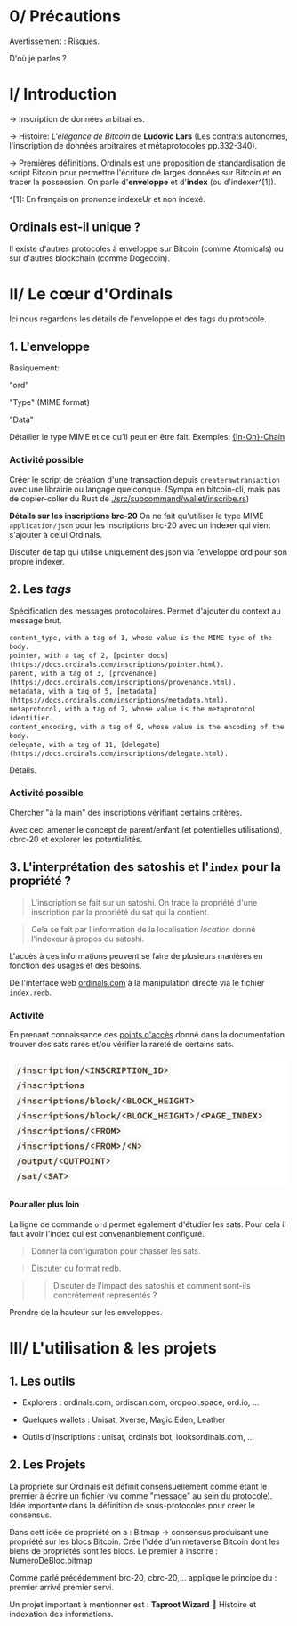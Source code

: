 # 0/ Précautions

Avertissement : Risques.

D'où je parles ?

# I/ Introduction

-> Inscription de données arbitraires. 

-> Histoire: *L'élégance de Bitcoin* de **Ludovic Lars** (Les contrats autonomes, l'inscription de données arbitraires et métaprotocoles pp.332-340).

-> Premières définitions. 
Ordinals est une proposition de standardisation de script Bitcoin pour permettre l'écriture de larges données sur Bitcoin et en tracer la possession. On parle d'**enveloppe** et d'**index** (ou d'indexer^[1]).

^[1]: En français on prononce indexeUr et non indexé.

## Ordinals est-il unique ?

Il existe d'autres protocoles à enveloppe sur Bitcoin (comme Atomicals) ou sur d'autres blockchain (comme Dogecoin).


# II/ Le cœur d'Ordinals
Ici nous regardons les détails de l'enveloppe et des tags du protocole. 

## 1. L'enveloppe

Basiquement: 

"ord"

"Type" (MIME format) 

"Data"

Détailler le type MIME et ce qu'il peut en être fait. 
Exemples: [{In-On}-Chain](https://6120.eu/posts/in-on-chain/)


### Activité possible
Créer le script de création d'une transaction depuis `createrawtransaction` avec une librairie ou langage quelconque. (Sympa en bitcoin-cli, mais pas de copier-coller du Rust de [./src/subcommand/wallet/inscribe.rs](https://github.com/ordinals/ord))

**Détails sur les inscriptions brc-20**
On ne fait qu'utiliser le type MIME `application/json` pour les inscriptions brc-20 avec un indexer qui vient s'ajouter à celui Ordinals. 

Discuter de tap qui utilise uniquement des json via l’enveloppe ord pour son propre indexer. 

## 2. Les *tags*
Spécification des messages protocolaires. Permet d'ajouter du context au message brut.

```
content_type, with a tag of 1, whose value is the MIME type of the body.
pointer, with a tag of 2, [pointer docs](https://docs.ordinals.com/inscriptions/pointer.html).
parent, with a tag of 3, [provenance](https://docs.ordinals.com/inscriptions/provenance.html).
metadata, with a tag of 5, [metadata](https://docs.ordinals.com/inscriptions/metadata.html).
metaprotocol, with a tag of 7, whose value is the metaprotocol identifier.
content_encoding, with a tag of 9, whose value is the encoding of the body.
delegate, with a tag of 11, [delegate](https://docs.ordinals.com/inscriptions/delegate.html).
```

Détails.


### Activité possible
Chercher "à la main" des inscriptions vérifiant certains critères.

Avec ceci amener le concept de parent/enfant (et potentielles utilisations), cbrc-20 et explorer les potentialités.


## 3. L'interprétation des satoshis et l'`index` pour la propriété ?

> L'inscription se fait sur un satoshi. On trace la propriété d'une inscription par la propriété du sat qui la contient.

> Cela se fait par l'information de la localisation *location* donné l'indexeur à propos du satoshi.  

L'accès à ces informations peuvent se faire de plusieurs manières en fonction des usages et des besoins. 

De l'interface web [ordinals.com](https://ordinals.com) à la manipulation directe via le fichier `index.redb`.

### Activité 

En prenant connaissance des [points d'accès](https://docs.ordinals.com/guides/explorer.html) donné dans la documentation trouver des sats rares et/ou vérifier la rareté de certains sats. 

![API Endpoints](./assets/endpoints_ordinals.png)

#### Pour aller plus loin

La ligne de commande `ord` permet également d'étudier les sats. Pour cela il faut avoir l'index qui est convenanblement configuré. 
> Donner la configuration pour chasser les sats.

> Discuter du format redb. 

>> Discuter de l'impact des satoshis et comment sont-ils concrétement représentés ?

Prendre de la hauteur sur les enveloppes. 


# III/ L'utilisation & les projets

## 1. Les outils

- Explorers : ordinals.com, ordiscan.com, ordpool.space, ord.io, ...

- Quelques wallets : Unisat, Xverse, Magic Eden, Leather

- Outils d'inscriptions : unisat, ordinals bot, looksordinals.com, ...


## 2. Les Projets

La propriété sur Ordinals est définit consensuellement comme étant le premier à écrire un fichier (vu comme "message" au sein du protocole). 
Idée importante dans la définition de sous-protocoles pour créer le consensus. 

Dans cett idée de propriété on a : 
Bitmap -> consensus produisant une propriété sur les blocs Bitcoin. Crée l’idée d’un metaverse Bitcoin dont les biens de propriétés sont les blocs. 
Le premier à inscrire : NumeroDeBloc.bitmap

Comme parlé précédemment brc-20, cbrc-20,… applique le principe du : premier arrivé premier servi. 

Un projet important à mentionner est : 
**Taproot Wizard** 🧙 
Histoire et indexation des informations. 
